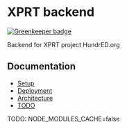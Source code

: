 # XPRT backend

[![Greenkeeper badge](https://badges.greenkeeper.io/FruitieX/backend-hipster-kit.svg)](https://greenkeeper.io/)

Backend for XPRT project
HundrED.org

## Documentation

- [Setup](/docs/SETUP.md)
- [Deployment](/docs/DEPLOYMENT.md)
- [Architecture](/docs/ARCHITECTURE.md)
- [TODO](/docs/TODO.md)

TODO:
NODE_MODULES_CACHE=false
